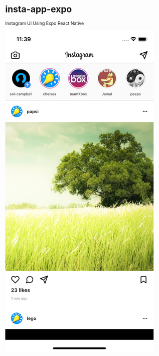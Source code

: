 # insta-app-expo

Instagram UI Using Expo React Native

![screen](./assets/instagram-feed/screen.png)
